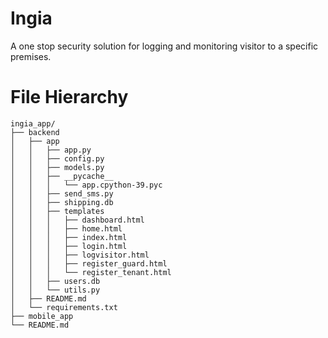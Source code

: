 # Ingia
A one stop security solution for logging and monitoring visitor to a specific premises.

# File Hierarchy

    ingia_app/
    ├── backend
    │   ├── app
    │   │   ├── app.py
    │   │   ├── config.py
    │   │   ├── models.py
    │   │   ├── __pycache__
    │   │   │   └── app.cpython-39.pyc
    │   │   ├── send_sms.py
    │   │   ├── shipping.db
    │   │   ├── templates
    │   │   │   ├── dashboard.html
    │   │   │   ├── home.html
    │   │   │   ├── index.html
    │   │   │   ├── login.html
    │   │   │   ├── logvisitor.html
    │   │   │   ├── register_guard.html
    │   │   │   └── register_tenant.html
    │   │   ├── users.db
    │   │   └── utils.py
    │   ├── README.md
    │   └── requirements.txt
    ├── mobile_app
    └── README.md

